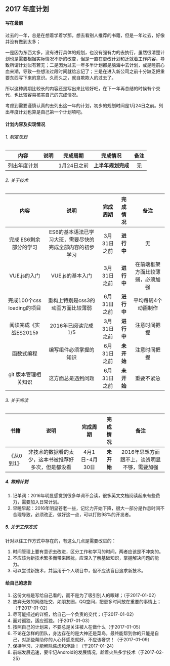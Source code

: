 ## 2017 年度计划

#### 写在最前 
过去的一年，总是在想着学着学那，想去看别人推荐的书籍，但是一年过去，好像并没有做到太多；

一是因为东西太多，没有进行具体的规划，也没有强有力的去执行，虽然很清楚计划也是需要根据实际情况不断的改变，但是一直在更改计划和迁就着工作内容，导致所谓计划似有若无；二是因为过去一年多半计划都是脑海中去计划，或是睡前心血来潮，导致一些想法过段时间就给忘记了；三是在进入新公司之前十分缺乏把重要东西写下来的意识。久而久之，就自欺欺人的过去了。

所以这种周期比较长的内容还是写出来比较好吧，在下一年再总结的时候有个交代，也比较容易核实自己的完成情况。

考虑到需要谨慎认真的去列出这一年的计划，初步的规划时间是1月24日之前。列出年度计划也算是自己第一个计划项吧。

#### 计划内容及实现情况

###### 1. 制定规划
| 内容 | 说明 | 完成周期 | 完成情况 | 备注 | 
| :--: | :--: | :--: | :--: | :--: |
|列出年度计划|| 1月24日之前 | **上半年规划完成** | 无 |

###### 2. 关于技术

| 内容 | 说明 | 完成周期 | 完成情况 | 备注 | 
| :--: | :--: | :--: | :--: | :--: |
|完成 ES6剩余部分的学习|ES6的基本语法已学习大班，需要尽快的完成全部内容的初步学习| 3月31日之前 | **进行中** | 无 |
| VUE.js的入门 | VUE.js的基本入门 | 3月31日之前 | **进行中** | 在前端框架方面比较薄弱，必须加强 |
| 完成100个css loading的项目 | 重构上特别是css3的动画方面比较薄弱 | 6月31日之前 | **进行中** | 平均每周4个动画制作 |
| 阅读完成《实战ES2015》 | 2016年已阅读完成1/5 | 3月31日之前 | **进行中** | 注意时间把握 |
| 函数式编程 | 编写组件必须掌握的知识 | 6月31日之前 | **未开始** | 注意时间把握 |
|git 版本管理相关知识| 这方面总是遇到问题 | 6月31日之前 | **未开始** | 重要不紧急 |

###### 3. 关于阅读
| 书籍 | 说明 | 完成周期 | 完成情况 | 备注 | 
| :--: | :--: | :--: | :--: | :--: |
|《从0到1》|非技术的数据看的太少，这本书被推荐好多次，但是都没看| 4月1日-4月30日 | **未开始** | 2016年思想方面跟不上，谈资明显不够，需要加强 |

##### 4. 常规计划
1. 记单词：2016年明显感觉到很多单词不会读，很多英文文档阅读起来有些费力，需要加入日常计划。
2. 早睡早起：2016年明显苍老一些，记忆力开始下降，很大一部分是作息时间不合理导致，必须改正，做好这一点，可以打败98%的开发者。

##### 5. 关于工作方式
针对以往工作方式中存在的，有这么几点是需要改进的：

1. 时间管理上要有意识去改进，区分工作和学习的时间，两者应该是不冲突的。
2. 不应该为新技术繁多而带来困扰，应深入了解基础知识，掌握解决问题的能力。
3. 可以尝试新技术，并运用于个人项目中，但不应该盲目追求新技术。

#### 给自己的忠告

1. 这份文档是写给自己看的，而不是为了吸引别人的眼球；（于2017-01-02）
2. 放弃无效的网络社交，如朋友圈，QQ空间，把更多时间放在重要的事情上；（于2017-01-02）
3. 尽可能描述的详细，给自己一个负责的交代；（于2017-01-02）
4. 面对孤独，适应孤独。（于2017-01-03）
5. 按照自己的计划来，不要总是关注被人在做什么（于2017-01-05）
6. 不论在怎样的团队，身边存在的是大神还是菜鸟，最终能帮到你的只能是自己，对那些帮助你的人心怀感恩就好，不应该奢求！（于2017-01-09）
7. 保持学习，才能解除焦虑和浮躁！（于2017-01-24）
8. 前端发展迅速，要牢记Android的发展情况，趁着火热多学技术（于2017-02-25）